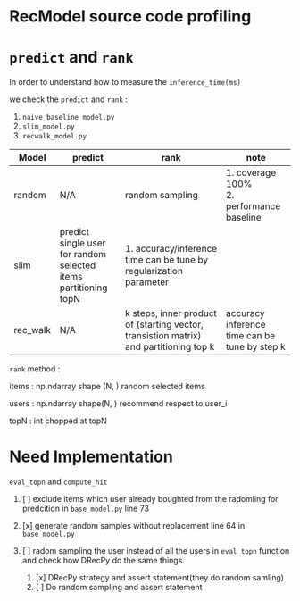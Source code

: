 # RecModel source code profiling

# `predict` and `rank`

In order to understand how to measure the `inference_time(ms)`

we check the `predict` and `rank` :

1. `naive_baseline_model.py`
2. `slim_model.py`
3. `recwalk_model.py`

| Model  | predict| rank| note|
|--------|--------|-----|-----|
| random | N/A| random sampling| 1. coverage 100% <br> 2. performance baseline|
| slim   | predict single user for random selected items partitioning topN | 1. accuracy/inference time can be tune by regularization parameter|
| rec_walk | N/A| k steps, inner product of (starting vector, transistion matrix) and partitioning top k |accuracy inference time can be tune by step k|

`rank` method : 

items : np.ndarray shape (N, ) random selected items

users : np.ndarray shape(N, ) recommend respect to user_i

topN : int chopped at topN

# Need Implementation

`eval_topn` and `compute_hit`

1. [ ] exclude items which user already boughted from the radomling for predcition in `base_model.py` line 73

2. [x] generate random samples without replacement line 64 in `base_model.py`

3. [ ] radom sampling the user instead of all the users in `eval_topn` function and check how DRecPy do the same things.

   1. [x] DRecPy strategy and assert statement(they do random samling)
   2. [ ] Do random sampling and assert statement 
